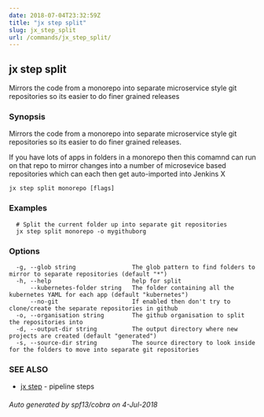 ```yaml
---
date: 2018-07-04T23:32:59Z
title: "jx step split"
slug: jx_step_split
url: /commands/jx_step_split/
---
```

## jx step split

Mirrors the code from a monorepo into separate microservice style git repositories so its easier to do finer grained releases

### Synopsis

Mirrors the code from a monorepo into separate microservice style git repositories so its easier to do finer grained releases. 

If you have lots of apps in folders in a monorepo then this comamnd can run on that repo to mirror changes into a number of microsevice based repositories which can each then get auto-imported into Jenkins X

```
jx step split monorepo [flags]
```

### Examples

```
  # Split the current folder up into separate git repositories
  jx step split monorepo -o mygithuborg
```

### Options

```
  -g, --glob string                The glob pattern to find folders to mirror to separate repositories (default "*")
  -h, --help                       help for split
      --kubernetes-folder string   The folder containing all the kubernetes YAML for each app (default "kubernetes")
      --no-git                     If enabled then don't try to clone/create the separate repositories in github
  -o, --organisation string        The github organisation to split the repositories into
  -d, --output-dir string          The output directory where new projects are created (default "generated")
  -s, --source-dir string          The source directory to look inside for the folders to move into separate git repositories
```

### SEE ALSO

* [jx step](/commands/jx_step/)	 - pipeline steps

###### Auto generated by spf13/cobra on 4-Jul-2018
